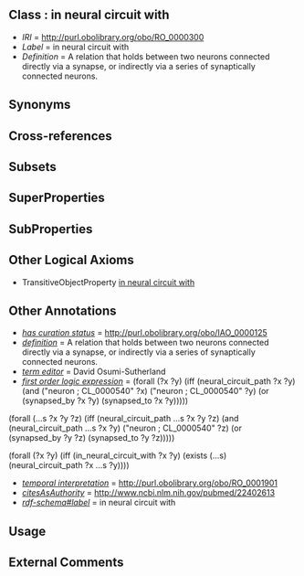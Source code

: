 
## Class : in neural circuit with

 * *IRI* = http://purl.obolibrary.org/obo/RO_0000300
 * *Label* = in neural circuit with
 * *Definition* = A relation that holds between two neurons connected directly via a synapse, or indirectly via a series of synaptically connected neurons.

## Synonyms


## Cross-references


## Subsets


## SuperProperties


## SubProperties


## Other Logical Axioms

 * TransitiveObjectProperty [in neural circuit with](../../RO/00/RO_0000300.md)

## Other Annotations

 * *[has curation status](../../IAO/14/IAO_0000114.md)* = http://purl.obolibrary.org/obo/IAO_0000125
 * *[definition](../../IAO/15/IAO_0000115.md)* = A relation that holds between two neurons connected directly via a synapse, or indirectly via a series of synaptically connected neurons.
 * *[term editor](../../IAO/17/IAO_0000117.md)* = David Osumi-Sutherland
 * *[first order logic expression](../../IAO/26/IAO_0000426.md)* = (forall (?x ?y) 
	(iff 
		(neural_circuit_path  ?x ?y)
		(and
			("neuron ; CL_0000540" ?x)
			("neuron ; CL_0000540" ?y)
			(or 
				(synapsed_by ?x ?y) 
				(synapsed_to ?x ?y))))) 

(forall (...s ?x ?y ?z) 
	(iff 
		(neural_circuit_path  ...s ?x ?y ?z)
		(and
			(neural_circuit_path  ...s ?x ?y)
			("neuron ; CL_0000540" ?z)
			(or 
				(synapsed_by ?y ?z) 
				(synapsed_to ?y ?z))))) 

(forall (?x ?y) 
	(iff 
		(in_neural_circuit_with ?x ?y)
		(exists (...s)
			(neural_circuit_path  ?x ...s ?y)))) 
 * *[temporal interpretation](../../RO/00/RO_0001900.md)* = http://purl.obolibrary.org/obo/RO_0001901
 * *[citesAsAuthority](../../ty/citesAsAuthority.md)* = http://www.ncbi.nlm.nih.gov/pubmed/22402613
 * *[rdf-schema#label](../../el/rdf-schema#label.md)* = in neural circuit with

## Usage


## External Comments

